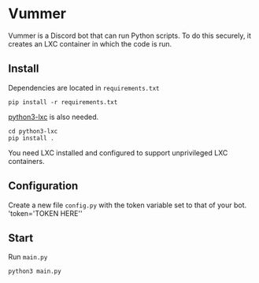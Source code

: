 # Vummer

Vummer is a Discord bot that can run Python scripts. To do this securely, it
creates an LXC container in which the code is run.

## Install

Dependencies are located in `requirements.txt`

```
pip install -r requirements.txt
```

[python3-lxc](https://github.com/lxc/python3-lxc) is also needed.

```git clone https://github.com/lxc/python3-lxc.git
cd python3-lxc
pip install .
```

You need LXC installed and configured to support unprivileged LXC containers.

## Configuration

Create a new file `config.py` with the token variable set to that of your bot.
'token=\'TOKEN HERE\''

## Start

Run `main.py`
```
python3 main.py
```
